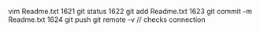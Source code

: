  vim Readme.txt 
 1621  git status
 1622  git add Readme.txt 
 1623  git commit -m Readme.txt 
 1624  git push
git remote -v // checks connection

